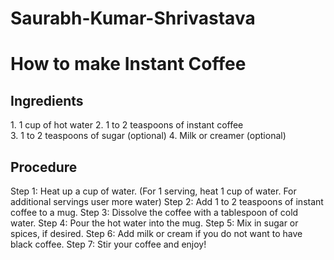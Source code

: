 # Saurabh-Kumar-Shrivastava

<html>

<h1>How to make Instant Coffee</h1>

<body>

<p><h2>Ingredients</h2></p>
1. 1 cup of hot water
2. 1 to 2 teaspoons of instant coffee</br>
3. 1 to 2 teaspoons of sugar (optional)
4. Milk or creamer (optional)

<p><h2>Procedure</h2></p>

Step 1: Heat up a cup of water. (For 1 serving, heat 1 cup of water. For additional servings user more water)
Step 2: Add 1 to 2 teaspoons of instant coffee to a mug.
Step 3: Dissolve the coffee with a tablespoon of cold water.
Step 4: Pour the hot water into the mug.
Step 5: Mix in sugar or spices, if desired.
Step 6: Add milk or cream if you do not want to have black coffee.
Step 7: Stir your coffee and enjoy!

</body>

</html>

